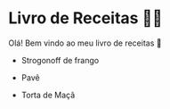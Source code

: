 # Livro de Receitas :man_cook:

Olá! Bem vindo ao meu livro de receitas :wave:

- Strogonoff de frango

- Pavê

- Torta de Maçã

